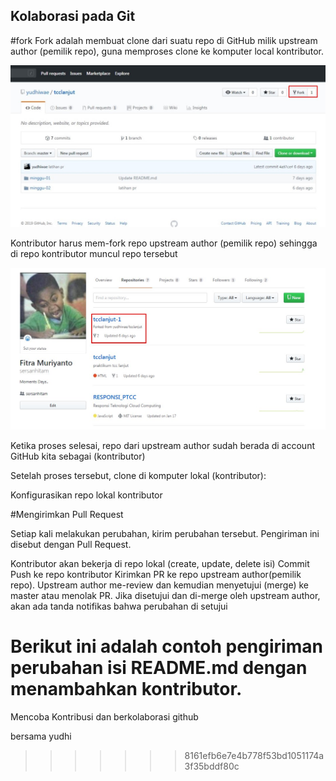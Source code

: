 
## Kolaborasi pada Git

#fork 
Fork adalah membuat clone dari suatu repo di GitHub milik upstream author (pemilik repo),
guna memproses clone ke komputer local kontributor.

![](images/IMG-01.jpg)

Kontributor harus mem-fork repo upstream author (pemilik repo) sehingga di repo kontributor muncul repo tersebut

![](images/IMG-02.jpg)

Ketika proses selesai, repo dari upstream author sudah berada di account GitHub kita sebagai (kontributor)

Setelah proses tersebut, clone di komputer lokal (kontributor):

Konfigurasikan repo lokal kontributor


#Mengirimkan Pull Request

Setiap kali melakukan perubahan, kirim perubahan tersebut. Pengiriman ini disebut dengan Pull Request.

Kontributor akan bekerja di repo lokal (create, update, delete isi)
Commit
Push ke repo kontributor
Kirimkan PR ke repo upstream author(pemilik repo).
Upstream author me-review dan kemudian menyetujui (merge) ke master atau menolak PR.
Jika disetujui dan di-merge oleh upstream author, akan ada tanda notifikas bahwa perubahan di setujui

Berikut ini adalah contoh pengiriman perubahan isi README.md dengan menambahkan kontributor.
=======
Mencoba Kontribusi dan berkolaborasi github

bersama yudhi
>>>>>>> 8161efb6e7e4b778f53bd1051174a3f35bddf80c
